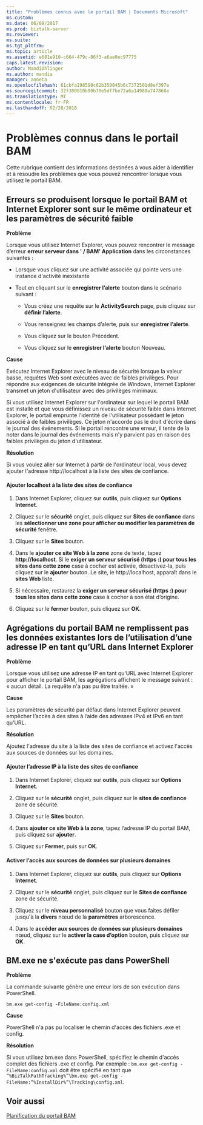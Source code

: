 ```yaml
---
title: "Problèmes connus avec le portail BAM | Documents Microsoft"
ms.custom: 
ms.date: 06/08/2017
ms.prod: biztalk-server
ms.reviewer: 
ms.suite: 
ms.tgt_pltfrm: 
ms.topic: article
ms.assetid: e681e910-c664-479c-86f3-a6ae0ec97775
caps.latest.revision: 
author: MandiOhlinger
ms.author: mandia
manager: anneta
ms.openlocfilehash: 61cbfa298590c62b359045b6c7372501d8ef397e
ms.sourcegitcommit: 32f380810b90b70e5df7be72a6a14988a747868e
ms.translationtype: MT
ms.contentlocale: fr-FR
ms.lasthandoff: 02/28/2018
---
```

# <a name="known-issues-in-the-bam-portal"></a>Problèmes connus dans le portail BAM
Cette rubrique contient des informations destinées à vous aider à identifier et à résoudre les problèmes que vous pouvez rencontrer lorsque vous utilisez le portail BAM.  
  
## <a name="errors-occur-when-the-bam-portal-and-ie-are-on-the-same-computer-and-security-settings-are-low"></a>Erreurs se produisent lorsque le portail BAM et Internet Explorer sont sur le même ordinateur et les paramètres de sécurité faible  
 **Problème**  
  
 Lorsque vous utilisez Internet Explorer, vous pouvez rencontrer le message d’erreur **erreur serveur dans ' / BAM' Application** dans les circonstances suivantes :  
  
-   Lorsque vous cliquez sur une activité associée qui pointe vers une instance d'activité inexistante  
  
-   Tout en cliquant sur le **enregistrer l’alerte** bouton dans le scénario suivant :  
  
    -   Vous créez une requête sur le **ActivitySearch** page, puis cliquez sur **définir l’alerte**.  
  
    -   Vous renseignez les champs d’alerte, puis sur **enregistrer l’alerte**.  
  
    -   Vous cliquez sur le bouton Précédent.  
  
    -   Vous cliquez sur le **enregistrer l’alerte** bouton Nouveau.  
  
 **Cause**  
  
 Exécutez Internet Explorer avec le niveau de sécurité lorsque la valeur basse, requêtes Web sont exécutées avec de faibles privilèges. Pour répondre aux exigences de sécurité intégrée de Windows, Internet Explorer transmet un jeton d'utilisateur avec des privilèges minimaux.  
  
 Si vous utilisez Internet Explorer sur l'ordinateur sur lequel le portail BAM est installé et que vous définissez un niveau de sécurité faible dans Internet Explorer, le portail emprunte l'identité de l'utilisateur possédant le jeton associé à de faibles privilèges. Ce jeton n'accorde pas le droit d'écrire dans le journal des événements. Si le portail rencontre une erreur, il tente de la noter dans le journal des événements mais n'y parvient pas en raison des faibles privilèges du jeton d'utilisateur.  
  
 **Résolution**  
  
 Si vous voulez aller sur Internet à partir de l'ordinateur local, vous devez ajouter l'adresse http://localhost à la liste des sites de confiance.  
  
#### <a name="add-localhost-to-the-list-of-trusted-sites"></a>Ajouter localhost à la liste des sites de confiance  
  
1.  Dans Internet Explorer, cliquez sur **outils**, puis cliquez sur **Options Internet**.  
  
2.  Cliquez sur le **sécurité** onglet, puis cliquez sur **Sites de confiance** dans les **sélectionner une zone pour afficher ou modifier les paramètres de sécurité** fenêtre.  
  
3.  Cliquez sur le **Sites** bouton.  
  
4.  Dans le **ajouter ce site Web à la zone** zone de texte, tapez **http://localhost**. Si le **exiger un serveur sécurisé (https :) pour tous les sites dans cette zone** case à cocher est activée, désactivez-la, puis cliquez sur le **ajouter** bouton. Le site, le http://localhost, apparaît dans le **sites Web** liste.  
  
5.  Si nécessaire, restaurez la **exiger un serveur sécurisé (https :) pour tous les sites dans cette zone** case à cocher à son état d’origine.  
  
6.  Cliquez sur le **fermer** bouton, puis cliquez sur **OK**.  
  
## <a name="bam-portal-aggregations-do-not-populate-existing-data-when-using-an-ip-address-as-a-url-in-internet-explorer"></a>Agrégations du portail BAM ne remplissent pas les données existantes lors de l’utilisation d’une adresse IP en tant qu’URL dans Internet Explorer
 **Problème**  
  
 Lorsque vous utilisez une adresse IP en tant qu’URL avec Internet Explorer pour afficher le portail BAM, les agrégations affichent le message suivant : « aucun détail. La requête n'a pas pu être traitée. »  
  
 **Cause**  
  
 Les paramètres de sécurité par défaut dans Internet Explorer peuvent empêcher l’accès à des sites à l’aide des adresses IPv4 et IPv6 en tant qu’URL.  
  
 **Résolution**  
  
 Ajoutez l'adresse du site à la liste des sites de confiance et activez l'accès aux sources de données sur les domaines.  
  
#### <a name="add-the-ip-address-to-the-trusted-sites-list"></a>Ajouter l’adresse IP à la liste des sites de confiance  
  
1.  Dans Internet Explorer, cliquez sur **outils**, puis cliquez sur **Options Internet**.  
  
2.  Cliquez sur le **sécurité** onglet, puis cliquez sur le **sites de confiance** zone de sécurité.  
  
3.  Cliquez sur le **Sites** bouton.  
  
4.  Dans **ajouter ce site Web à la zone**, tapez l’adresse IP du portail BAM, puis cliquez sur **ajouter**.  
  
5.  Cliquez sur **Fermer**, puis sur **OK**.  
  
#### <a name="enable-access-to-data-sources-across-domains"></a>Activer l’accès aux sources de données sur plusieurs domaines  
  
1.  Dans Internet Explorer, cliquez sur **outils**, puis cliquez sur **Options Internet**.  
  
2.  Cliquez sur le **sécurité** onglet, puis cliquez sur le **Sites de confiance** zone de sécurité.  
  
3.  Cliquez sur le **niveau personnalisé** bouton que vous faites défiler jusqu'à la **divers** nœud de la **paramètres** arborescence.  
  
4.  Dans le **accéder aux sources de données sur plusieurs domaines** nœud, cliquez sur le **activer la case d’option** bouton, puis cliquez sur **OK**.  
  
## <a name="bmexe-does-not-run-in-powershell"></a>BM.exe ne s'exécute pas dans PowerShell  
 **Problème**  
  
 La commande suivante génère une erreur lors de son exécution dans PowerShell.  
  
```  
bm.exe get-config -FileName:config.xml  
```  
  
 **Cause**  
  
 PowerShell n'a pas pu localiser le chemin d'accès des fichiers .exe et config.  
  
 **Résolution**  
  
 Si vous utilisez bm.exe dans PowerShell, spécifiez le chemin d'accès complet des fichiers .exe et config. Par exemple : `bm.exe get-config -FileName:config.xml` doit être spécifié en tant que `“%BizTalkPathTracking%”\bm.exe get-config -FileName:”%InstallDir%”\Tracking\config.xml`.  
  
## <a name="see-also"></a>Voir aussi  
 [Planification du portail BAM](../core/planning-for-the-bam-portal.md)